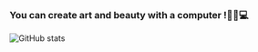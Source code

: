### You can create art and beauty with a computer !👨‍🎨💻
![GitHub stats](https://github-readme-stats.vercel.app/api?username=NorthShip)
